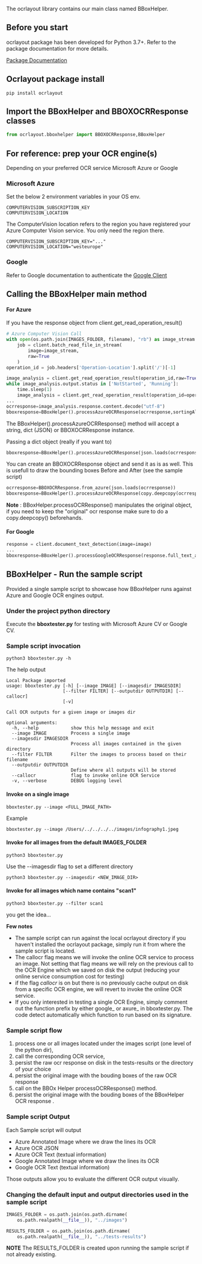 The ocrlayout library contains our main class named BBoxHelper.

## Before you start
ocrlayout package has been developed for Python 3.7+. Refer to the package documentation for more details. 

[Package Documentation](https://pypi.org/project/ocrlayout/)
## Ocrlayout package install
```
pip install ocrlayout
```
## Import the BBoxHelper and BBOXOCRResponse classes
```python
from ocrlayout.bboxhelper import BBOXOCRResponse,BBoxHelper
```
## For reference: prep your OCR engine(s)
Depending on your preferred OCR service Microsoft Azure or Google
### Microsoft Azure 
Set the below 2 environment variables in your OS env. 
```
COMPUTERVISION_SUBSCRIPTION_KEY
COMPUTERVISION_LOCATION
```
The ComputerVision location refers to the region you have registered your Azure Computer Vision service. You only need the region there. 
```
COMPUTERVISION_SUBSCRIPTION_KEY="..."
COMPUTERVISION_LOCATION="westeurope"
```
### Google 
Refer to Google documentation to authenticate the [Google Client](https://cloud.google.com/vision/docs/ocr#set-up-your-gcp-project-and-authentication)

## Calling the BBoxHelper main method 

#### For Azure 

If you have the response object from client.get_read_operation_result() 
```python
# Azure Computer Vision Call
with open(os.path.join(IMAGES_FOLDER, filename), "rb") as image_stream:
    job = client.batch_read_file_in_stream(
        image=image_stream,
        raw=True
    )
operation_id = job.headers['Operation-Location'].split('/')[-1]

image_analysis = client.get_read_operation_result(operation_id,raw=True)
while image_analysis.output.status in ['NotStarted', 'Running']:
    time.sleep(1)
    image_analysis = client.get_read_operation_result(operation_id=operation_id,raw=True)
...
ocrresponse=image_analysis.response.content.decode("utf-8")
bboxresponse=BBoxHelper().processAzureOCRResponse(ocrresponse,sortingAlgo=BBoxSort.contoursSort)
```
The BBoxHelper().processAzureOCRResponse() method will accept a string, dict (JSON) or BBOXOCRResponse instance. 

Passing a dict object (really if you want to)
```python
bboxresponse=BBoxHelper().processAzureOCRResponse(json.loads(ocrresponse),sortingAlgo=BBoxSort.contoursSort)
```
You can create an BBOXOCRResponse object and send it as is as well. This is usefull to draw the bounding boxes Before and After (see the sample script)
```python
ocrresponse=BBOXOCRResponse.from_azure(json.loads(ocrresponse))
bboxresponse=BBoxHelper().processAzureOCRResponse(copy.deepcopy(ocrresponse),sortingAlgo=BBoxSort.contoursSort)
```

**Note** : BBoxHelper.processOCRResponse() manipulates the original object, if you need to keep the "original" ocr response make sure to do a copy.deepcopy() beforehands.

#### For Google
```python
response = client.document_text_detection(image=image)
...
bboxresponse=BBoxHelper().processGoogleOCRResponse(response.full_text_annotation)
```


## BBoxHelper - Run the sample script

Provided a single sample script to showcase how BBoxHelper runs against Azure and Google OCR engines output. 

### Under the project python directory

Execute the **bboxtester.py** for testing with Microsoft Azure CV or Google CV. 

### Sample script invocation
```
python3 bboxtester.py -h
```
The help output
```
Local Package imported
usage: bboxtester.py [-h] [--image IMAGE] [--imagesdir IMAGESDIR]
                     [--filter FILTER] [--outputdir OUTPUTDIR] [--callocr]
                     [-v]

Call OCR outputs for a given image or images dir

optional arguments:
  -h, --help            show this help message and exit
  --image IMAGE         Process a single image
  --imagesdir IMAGESDIR
                        Process all images contained in the given directory
  --filter FILTER       Filter the images to process based on their filename
  --outputdir OUTPUTDIR
                        Define where all outputs will be stored
  --callocr             flag to invoke online OCR Service
  -v, --verbose         DEBUG logging level
```

#### Invoke on a single image 
```
bboxtester.py --image <FULL_IMAGE_PATH>
```
Example
```
bboxtester.py --image /Users/../../../../images/infography1.jpeg
```
#### Invoke for all images from the default IMAGES_FOLDER
```
python3 bboxtester.py
```
Use the --imagesdir flag to set a different directory 
```
python3 bboxtester.py --imagesdir <NEW_IMAGE_DIR>
```
#### Invoke for all images which name contains "scan1"
```
python3 bboxtester.py --filter scan1
```

you get the idea...

**Few notes**

- The sample script can run against the local ocrlayout directory if you haven't installed the ocrlayout package, simply run it from where the sample script is located. 
- The callocr flag means we will invoke the online OCR service to process an image. Not setting that flag means we will rely on the previous call to the OCR Engine which we saved on disk the output (reducing your online service consumption cost for testing) 
- if the flag *callocr* is on but there is no previously cache output on disk from a specific OCR engine, we will revert to invoke the online OCR service. 
- If you only interested in testing a single OCR Engine, simply comment out the function prefix by either google_ or axure_ in bboxtester.py. The code detect automatically which function to run based on its signature.


### Sample script flow 
1. process one or all images located under the images script (one level of the python dir), 
2. call the corresponding OCR service, 
3. persist the raw ocr response on disk in the tests-results or the directory of your choice
4. persist the original image with the bouding boxes of the raw OCR response
5. call on the BBOx Helper processOCRResponse() method. 
6. persist the original image with the bouding boxes of the BBoxHelper OCR response .

### Sample script Output

Each Sample script will output 

- Azure Annotated Image where we draw the lines its OCR 
- Azure OCR JSON 
- Azure OCR Text (textual information)
- Google Annotated Image where we draw the lines its OCR 
- Google OCR Text (textual information)

Those outputs allow you to evaluate the different OCR output visually.

### Changing the default input and output directories used in the sample script
```python
IMAGES_FOLDER = os.path.join(os.path.dirname(
    os.path.realpath(__file__)), "../images")

RESULTS_FOLDER = os.path.join(os.path.dirname(
    os.path.realpath(__file__)), "../tests-results")
```
**NOTE** The RESULTS_FOLDER is created upon running the sample script if not already existing. 
